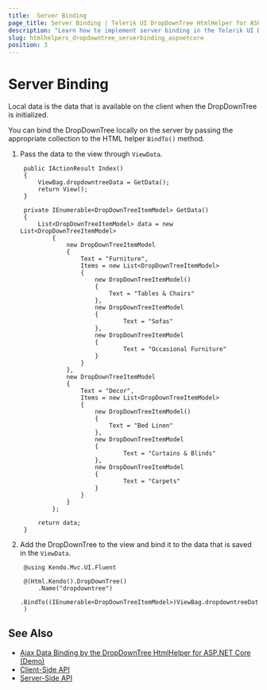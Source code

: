 ```yaml
---
title:  Server Binding
page_title: Server Binding | Telerik UI DropDownTree HtmlHelper for ASP.NET Core
description: "Learn how to implement server binding in the Telerik UI DropDownTree HtmlHelper for ASP.NET Core (MVC 6 or ASP.NET Core MVC)."
slug: htmlhelpers_dropdowntree_serverbinding_aspnetcore
position: 3
---
```


# Server Binding

Local data is the data that is available on the client when the DropDownTree is initialized.

You can bind the DropDownTree locally on the server by passing the appropriate collection to the HTML helper `BindTo()` method.

1. Pass the data to the view through `ViewData`.

        public IActionResult Index()
        {
            ViewBag.dropdowntreeData = GetData();
            return View();
        }

        private IEnumerable<DropDownTreeItemModel> GetData()
        {
            List<DropDownTreeItemModel> data = new List<DropDownTreeItemModel>
                {
                    new DropDownTreeItemModel
                    {
                        Text = "Furniture",
                        Items = new List<DropDownTreeItemModel>
                        {
                            new DropDownTreeItemModel()
                            {
                                Text = "Tables & Chairs"
                            },
                            new DropDownTreeItemModel
                            {
                                    Text = "Sofas"
                            },
                            new DropDownTreeItemModel
                            {
                                    Text = "Occasional Furniture"
                            }
                        }
                    },
                    new DropDownTreeItemModel
                    {
                        Text = "Decor",
                        Items = new List<DropDownTreeItemModel>
                        {
                            new DropDownTreeItemModel()
                            {
                                Text = "Bed Linen"
                            },
                            new DropDownTreeItemModel
                            {
                                    Text = "Curtains & Blinds"
                            },
                            new DropDownTreeItemModel
                            {
                                    Text = "Carpets"
                            }
                        }
                    }
                };

            return data;
        }

1. Add the DropDownTree to the view and bind it to the data that is saved in the `ViewData`.

        @using Kendo.Mvc.UI.Fluent

        @(Html.Kendo().DropDownTree()
            .Name("dropdowntree")
            .BindTo((IEnumerable<DropDownTreeItemModel>)ViewBag.dropdowntreeData)
        )

## See Also

* [Ajax Data Binding by the DropDownTree HtmlHelper for ASP.NET Core (Demo)](https://demos.telerik.com/aspnet-core/dropdowntree/remote-data-binding)
* [Client-Side API](https://docs.telerik.com/kendo-ui/api/javascript/ui/dropdowntree)
* [Server-Side API](/api/dropdowntree)

